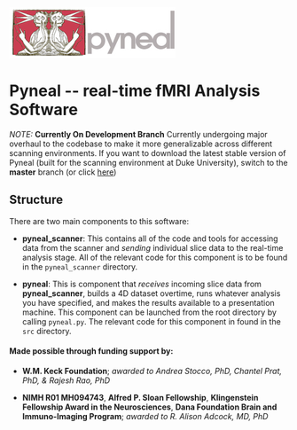 ![Pyneal Logo](resources/images/pyneal_logo.jpg)

# Pyneal -- real-time fMRI Analysis Software

*NOTE:* **Currently On Development Branch** Currently undergoing major overhaul to the codebase to make it more generalizable across different scanning environments. If you want to download the latest stable version of Pyneal (built for the scanning environment at Duke University), switch to the **master** branch (or click [here](https://github.com/jeffmacinnes/pyneal/tree/master))

## Structure
There are two main components to this software:

* **pyneal_scanner**: This contains all of the code and tools for accessing data from the scanner and *sending* individual slice data to the real-time analysis stage. All of the relevant code for this component is to be found in the `pyneal_scanner` directory.

* **pyneal**: This is component that *receives* incoming slice data from **pyneal_scanner**, builds a 4D dataset overtime, runs whatever analysis you have specified, and makes the results available to a presentation machine. This component can be launched from the root directory by calling `pyneal.py`. The relevant code for this component in found in the `src` directory.



#### Made possible through funding support by:

* **W.M. Keck Foundation**; *awarded to Andrea Stocco, PhD, Chantel Prat, PhD, & Rajesh Rao, PhD*

* **NIMH R01 MH094743**, **Alfred P. Sloan Fellowship**, **Klingenstein Fellowship Award in the Neurosciences**, 
**Dana Foundation Brain and Immuno-Imaging Program**; *awarded to R. Alison Adcock, MD, PhD*
